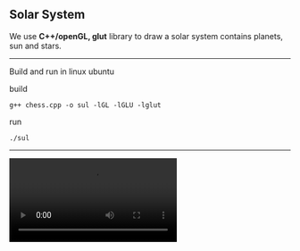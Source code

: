 ## Solar System

We use **C++/openGL, glut** library to draw a solar system contains planets, sun and stars.

--- 

Build and run in linux ubuntu

build
```
g++ chess.cpp -o sul -lGL -lGLU -lglut
```
run 
```
./sul 
```

--- 

<video src="/solar_system.webm" controls="controls" style="max-width: 730px;">
</video>